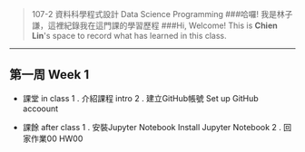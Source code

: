 > 107-2 資料科學程式設計 Data Science Programming
###哈囉! 我是林子謙，這裡紀錄我在這門課的學習歷程
###Hi, Welcome! This is **Chien Lin**'s space to record what has learned in this class.
***

## 第一周 Week 1
- 課堂 in class
1 . 介紹課程 intro
2 . 建立GitHub帳號 Set up GitHub accoount

- 課餘 after class
1 . 安裝Jupyter Notebook Install Jupyter Notebook
2 . 回家作業00 HW00
